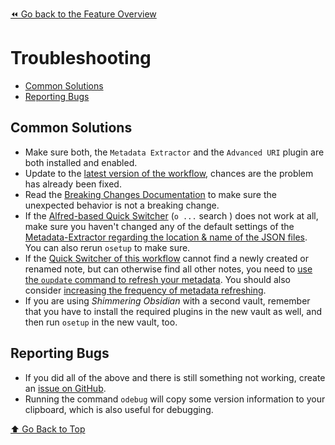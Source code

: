 [⏪ Go back to the Feature Overview](../README.md#feature-overview)

# Troubleshooting

<!-- MarkdownTOC -->

- [Common Solutions](#common-solutions)
- [Reporting Bugs](#reporting-bugs)

<!-- /MarkdownTOC -->

## Common Solutions
- Make sure both, the `Metadata Extractor` and the `Advanced URI` plugin are both installed and enabled.
- Update to the [latest version of the workflow](https://github.com/chrisgrieser/shimmering-obsidian/releases/latest), chances are the problem has already been fixed.
- Read the [Breaking Changes Documentation](Breaking%20Changes.md) to make sure the unexpected behavior is not a breaking change.
- If the [Alfred-based Quick Switcher](Alfred-based%20Quick%20Switcher.md) (`o ...` search ) does not work at all, make sure you haven't changed any of the default settings of the [Metadata-Extractor regarding the location & name of the JSON files](Workflow%20Configuration.md#Metadata-Extractor-Configuration). You can also rerun `osetup` to make sure.
- If the [Quick Switcher of this workflow](Alfred-based%20Quick%20Switcher.md) cannot find a newly created or renamed note, but can otherwise find all other notes, you need to [use the `oupdate` command to refresh your metadata](Utility%20Features.md#%E2%9C%B4%EF%B8%8F-update-plugins--metadata). You should also consider [increasing the frequency of metadata refreshing](Workflow%20Configuration.md#Metadata-Extractor-Configuration).
- If you are using *Shimmering Obsidian* with a second vault, remember that you have to install the required plugins in the new vault as well, and then run `osetup` in the new vault, too. 

## Reporting Bugs
- If you did all of the above and there is still something not working, create an [issue on GitHub](https://github.com/chrisgrieser/shimmering-obsidian/issues). 
- Running the command `odebug` will copy some version information to your clipboard, which is also useful for debugging.

[⬆️ Go Back to Top](#Table-of-Contents)

